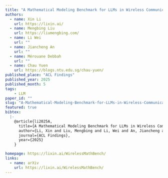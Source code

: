 ```yaml
---
title: "A Mathematical Modeling Benchmark for LLMs in Wireless Communications"
authors:
  - name: Xin Li
    url: https://lixin.ai/
  - name: Mengbing Liu
    url: https://liumengbing.com/
  - name: Li Wei
    url: ""
  - name: Jiancheng An
    url: ""
  - name: Mérouane Debbah
    url: ""
  - name: Chau Yuen
    url: https://blogs.ntu.edu.sg/chau-yuen/
published_place: "ACL Findings"
published_year: 2025
published_month: 5
tags:
    - LLM
paper_id: ""
slug: "A-Mathematical-Modeling-Benchmark-for-LLMs-in-Wireless-Communications"
featured: true
bibtex:
  |-
    @article{li2025A,
      title={A Mathematical Modeling Benchmark for LLMs in Wireless Communications},
      author={Li, Xin and Liu, Mengbing and Li, Wei and An, Jiancheng and Mérouane Debbah and Yuen, Chau},
      journal={ACL Findings},
      year={2025}
    }

homepage: https://lixin.ai/WirelessMathBench/
links:
  - name: arXiv
    url: https://lixin.ai/WirelessMathBench/
---
```

